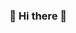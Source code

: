 ###  :jack_o_lantern: Hi there 👋

<!--
**RiverXDiamant/RiverXDiamant** is a ✨ _special_ ✨ repository because its `README.md` (this file) appears on your GitHub profile.

Here are some ideas to get you started:

- 🔭 I’m learning Full Stack Development
- 🌱 I’m currently working on JavaScript
- 🤔 I’m looking for help with ...
- 💬 Ask me about ...
- 📫 How to reach me: ...
- 😄 Pronouns: ...
- ⚡ Fun fact: ...
-->
